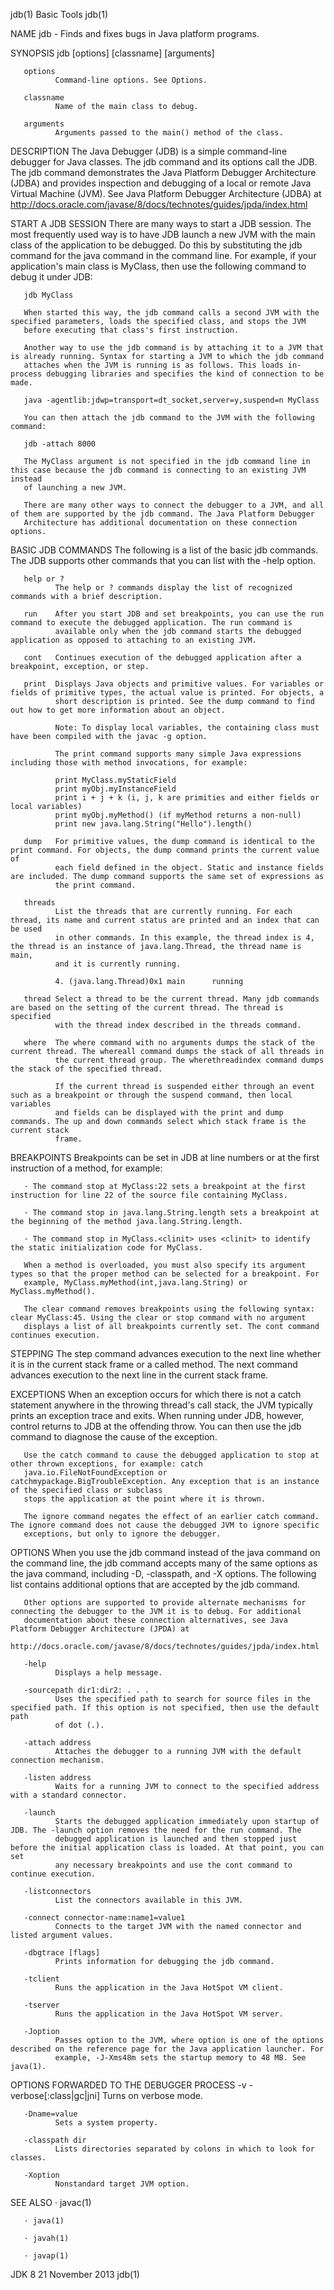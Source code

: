 jdb(1)                                                              Basic Tools                                                             jdb(1)

NAME
       jdb - Finds and fixes bugs in Java platform programs.

SYNOPSIS
       jdb [options] [classname]  [arguments]

       options
              Command-line options. See Options.

       classname
              Name of the main class to debug.

       arguments
              Arguments passed to the main() method of the class.

DESCRIPTION
       The Java Debugger (JDB) is a simple command-line debugger for Java classes. The jdb command and its options call the JDB. The jdb command
       demonstrates the Java Platform Debugger Architecture (JDBA) and provides inspection and debugging of a local or remote Java Virtual Machine
       (JVM). See Java Platform Debugger Architecture (JDBA) at http://docs.oracle.com/javase/8/docs/technotes/guides/jpda/index.html

   START A JDB SESSION
       There are many ways to start a JDB session. The most frequently used way is to have JDB launch a new JVM with the main class of the
       application to be debugged. Do this by substituting the jdb command for the java command in the command line. For example, if your
       application's main class is MyClass, then use the following command to debug it under JDB:

       jdb MyClass

       When started this way, the jdb command calls a second JVM with the specified parameters, loads the specified class, and stops the JVM
       before executing that class's first instruction.

       Another way to use the jdb command is by attaching it to a JVM that is already running. Syntax for starting a JVM to which the jdb command
       attaches when the JVM is running is as follows. This loads in-process debugging libraries and specifies the kind of connection to be made.

       java -agentlib:jdwp=transport=dt_socket,server=y,suspend=n MyClass

       You can then attach the jdb command to the JVM with the following command:

       jdb -attach 8000

       The MyClass argument is not specified in the jdb command line in this case because the jdb command is connecting to an existing JVM instead
       of launching a new JVM.

       There are many other ways to connect the debugger to a JVM, and all of them are supported by the jdb command. The Java Platform Debugger
       Architecture has additional documentation on these connection options.

   BASIC JDB COMMANDS
       The following is a list of the basic jdb commands. The JDB supports other commands that you can list with the -help option.

       help or ?
              The help or ? commands display the list of recognized commands with a brief description.

       run    After you start JDB and set breakpoints, you can use the run command to execute the debugged application. The run command is
              available only when the jdb command starts the debugged application as opposed to attaching to an existing JVM.

       cont   Continues execution of the debugged application after a breakpoint, exception, or step.

       print  Displays Java objects and primitive values. For variables or fields of primitive types, the actual value is printed. For objects, a
              short description is printed. See the dump command to find out how to get more information about an object.

              Note: To display local variables, the containing class must have been compiled with the javac -g option.

              The print command supports many simple Java expressions including those with method invocations, for example:

              print MyClass.myStaticField
              print myObj.myInstanceField
              print i + j + k (i, j, k are primities and either fields or local variables)
              print myObj.myMethod() (if myMethod returns a non-null)
              print new java.lang.String("Hello").length()

       dump   For primitive values, the dump command is identical to the print command. For objects, the dump command prints the current value of
              each field defined in the object. Static and instance fields are included. The dump command supports the same set of expressions as
              the print command.

       threads
              List the threads that are currently running. For each thread, its name and current status are printed and an index that can be used
              in other commands. In this example, the thread index is 4, the thread is an instance of java.lang.Thread, the thread name is main,
              and it is currently running.

              4. (java.lang.Thread)0x1 main      running

       thread Select a thread to be the current thread. Many jdb commands are based on the setting of the current thread. The thread is specified
              with the thread index described in the threads command.

       where  The where command with no arguments dumps the stack of the current thread. The whereall command dumps the stack of all threads in
              the current thread group. The wherethreadindex command dumps the stack of the specified thread.

              If the current thread is suspended either through an event such as a breakpoint or through the suspend command, then local variables
              and fields can be displayed with the print and dump commands. The up and down commands select which stack frame is the current stack
              frame.

   BREAKPOINTS
       Breakpoints can be set in JDB at line numbers or at the first instruction of a method, for example:

       · The command stop at MyClass:22 sets a breakpoint at the first instruction for line 22 of the source file containing MyClass.

       · The command stop in java.lang.String.length sets a breakpoint at the beginning of the method java.lang.String.length.

       · The command stop in MyClass.<clinit> uses <clinit> to identify the static initialization code for MyClass.

       When a method is overloaded, you must also specify its argument types so that the proper method can be selected for a breakpoint. For
       example, MyClass.myMethod(int,java.lang.String) or MyClass.myMethod().

       The clear command removes breakpoints using the following syntax: clear MyClass:45. Using the clear or stop command with no argument
       displays a list of all breakpoints currently set. The cont command continues execution.

   STEPPING
       The step command advances execution to the next line whether it is in the current stack frame or a called method. The next command advances
       execution to the next line in the current stack frame.

   EXCEPTIONS
       When an exception occurs for which there is not a catch statement anywhere in the throwing thread's call stack, the JVM typically prints an
       exception trace and exits. When running under JDB, however, control returns to JDB at the offending throw. You can then use the jdb command
       to diagnose the cause of the exception.

       Use the catch command to cause the debugged application to stop at other thrown exceptions, for example: catch
       java.io.FileNotFoundException or catchmypackage.BigTroubleException. Any exception that is an instance of the specified class or subclass
       stops the application at the point where it is thrown.

       The ignore command negates the effect of an earlier catch command. The ignore command does not cause the debugged JVM to ignore specific
       exceptions, but only to ignore the debugger.

OPTIONS
       When you use the jdb command instead of the java command on the command line, the jdb command accepts many of the same options as the java
       command, including -D, -classpath, and -X options. The following list contains additional options that are accepted by the jdb command.

       Other options are supported to provide alternate mechanisms for connecting the debugger to the JVM it is to debug. For additional
       documentation about these connection alternatives, see Java Platform Debugger Architecture (JPDA) at
       http://docs.oracle.com/javase/8/docs/technotes/guides/jpda/index.html

       -help
              Displays a help message.

       -sourcepath dir1:dir2: . . .
              Uses the specified path to search for source files in the specified path. If this option is not specified, then use the default path
              of dot (.).

       -attach address
              Attaches the debugger to a running JVM with the default connection mechanism.

       -listen address
              Waits for a running JVM to connect to the specified address with a standard connector.

       -launch
              Starts the debugged application immediately upon startup of JDB. The -launch option removes the need for the run command. The
              debugged application is launched and then stopped just before the initial application class is loaded. At that point, you can set
              any necessary breakpoints and use the cont command to continue execution.

       -listconnectors
              List the connectors available in this JVM.

       -connect connector-name:name1=value1
              Connects to the target JVM with the named connector and listed argument values.

       -dbgtrace [flags]
              Prints information for debugging the jdb command.

       -tclient
              Runs the application in the Java HotSpot VM client.

       -tserver
              Runs the application in the Java HotSpot VM server.

       -Joption
              Passes option to the JVM, where option is one of the options described on the reference page for the Java application launcher. For
              example, -J-Xms48m sets the startup memory to 48 MB. See java(1).

OPTIONS FORWARDED TO THE DEBUGGER PROCESS
       -v -verbose[:class|gc|jni]
              Turns on verbose mode.

       -Dname=value
              Sets a system property.

       -classpath dir
              Lists directories separated by colons in which to look for classes.

       -Xoption
              Nonstandard target JVM option.

SEE ALSO
       · javac(1)

       · java(1)

       · javah(1)

       · javap(1)

JDK 8                                                            21 November 2013                                                           jdb(1)
